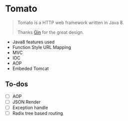 # Tomato

> Tomato is a HTTP web framework written in Java 8.
>
> Thanks [Gin](https://github.com/gin-gonic/gin) for the great design.

- Java8 features used
- Function Style URL Mapping
- MVC
- IOC
- AOP
- Embeded Tomcat

## To-dos

-[ ] AOP
-[ ] JSON Render
-[ ] Exception handle
-[ ] Radix tree based routing
